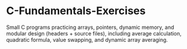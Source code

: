 # C-Fundamentals-Exercises
Small C programs practicing arrays, pointers, dynamic memory, and modular design (headers + source files), including average calculation, quadratic formula, value swapping, and dynamic array averaging.
